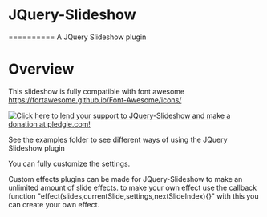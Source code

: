 # JQuery-Slideshow
==========
A JQuery Slideshow plugin


Overview
========
This slideshow is fully compatible with font awesome
https://fortawesome.github.io/Font-Awesome/icons/

[![Click here to lend your support to JQuery-Slideshow and make a donation at pledgie.com!](https://pledgie.com/campaigns/32610.png?skin_name=chrome)](https://pledgie.com/campaigns/32610)

See the examples folder to see different ways of using the JQuery Slideshow plugin

You can fully customize the settings.


Custom effects plugins can be made for JQuery-Slideshow to make an unlimited amount of slide effects.
to make your own effect use the callback function "effect(slides,currentSlide,settings,nextSlideIndex){}"
with this you can create your own effect. 
